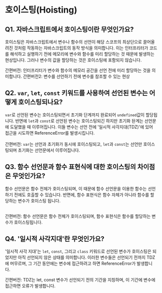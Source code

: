 # 호이스팅(Hoisting)

## Q1. 자바스크립트에서 호이스팅이란 무엇인가요?

호이스팅은 자바스크립트에서 변수나 함수의 선언이 해당 스코프의 최상단으로 끌어올려진 것처럼 작동하는 자바스크립트의 동작 방식을 의미합니다. 이는 인터프리터가 코드를 해석하고 실행하기 전에 메모리에 변수와 함수를 미리 할당하는 것 때문에 발생하는 현상입니다. 그러나 변수의 값을 할당하는 것은 호이스팅에 포함되지 않습니다.

간편버전: 인터프리터가 변수와 함수의 메모리 공간을 선언 전에 미리 할당하는 것을 의미합니다.
간편버전2: 변수를 선언하기 전에 변수를 참조할 수 있는 현상
## Q2. `var`, `let`, `const` 키워드를 사용하여 선언된 변수는 어떻게 호이스팅되나요?

`var`로 선언된 변수는 호이스팅되면서 초기화 단계까지 완료되어 `undefined`값이 할당됩니다. 반면에 `let`과 `const`로 선언된 변수는 호이스팅되긴 하지만 초기화 돤계는 선언문에 도달했을 때 이루어집니다. 이들 변수는 선언 전에 '일시적 사각지대(TDZ)'에 있어 접근을 시도하면 ReferenceError를 발생시킵니다.</br></br>
간편버전: `var`는 선언과 초기화가 동시에 호이스팅되고, `let`과 `const`는 선언만 호이스팅되며 초기화는 선언문에서 이루어집니다.

## Q3. 함수 선언문과 함수 표현식에 대한 호이스팅의 차이점은 무엇인가요?

함수 선언문은 함수 전체가 호이스팅되며, 이 때문에 함수 선언문을 이용한 함수는 선언하기 전에도 호출할 수 있습니다. 반면에, 함수 표현식은 함수 자체가 아니라 함수를 할당하는 변수가 호이스팅 됩니다. </br></br>

간편버전: 함수 선언문은 함수 전체가 호이스팅되며, 함수 표현식은 함수를 할당하는 변수가 호이스팅됩니다.

## Q4. '일시적 사각지대'란 무엇인가요?

'일시적 사각 지대'는 `let`, `const`, 그리고 `class` 키워드로 선언된 변수가 호이스팅은 되었지만 아직 선언되지 않은 상태를 의미합니다. 이러한 변수들은 선언되기 전까지 TDZ에 머무르며, 그 기간 동안에는 변수에 접근하려고 하면 ReferenceError가 발생합니다.

간편버전: TDZ는 let, const 변수가 선언되기 전의 기간을 지칭하며, 이 기간에 변수에 접근하면 오류가 발생합니다.
